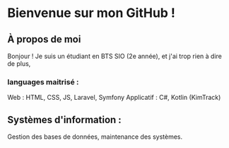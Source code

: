 # Bienvenue sur mon GitHub !

## À propos de moi

Bonjour ! Je suis un étudiant en BTS SIO (2e année), et j'ai trop rien à dire de plus, 

### languages maitrisé :
Web : HTML, CSS, JS, Laravel, Symfony 
Applicatif : C#, Kotlin (KimTrack)

## Systèmes d'information : 
Gestion des bases de données, maintenance des systèmes.
